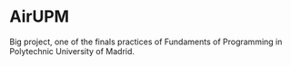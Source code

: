 # AirUPM
Big project, one of the finals practices of Fundaments of Programming in Polytechnic University of Madrid.
